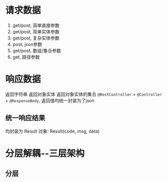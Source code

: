 # 请求数据
1. get/post, 简单直接参数
2. get/post, 简单实体参数
3. get/post, 复杂实体参数
4. post, json参数
5. get/post, 数组/集合参数
6. get, 路径参数

# 响应数据
返回字符串
返回对象实体
返回对象实体的集合
`@RestController` = `@Controller` + `@ResponseBody`, 返回值均统一封装为了json
## 统一响应结果
均封装为 Result 对象: Result(code, msg, data)

# 分层解耦--三层架构
## 分层
